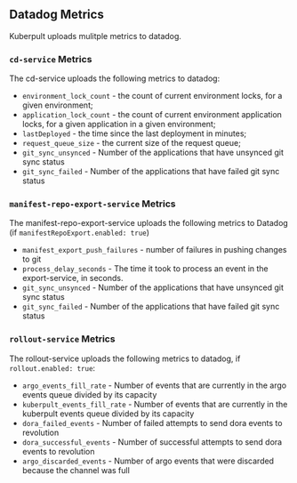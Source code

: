 ## Datadog Metrics
Kuberpult uploads mulitple metrics to datadog.

### `cd-service` Metrics
The cd-service uploads the following metrics to datadog:
* `environment_lock_count` - the count of current environment locks, for a given environment;
* `application_lock_count` - the count of current environment application locks, for a given application in a given environment;
* `lastDeployed` - the time since the last deployment in minutes;
* `request_queue_size` - the current size of the request queue;
* `git_sync_unsynced` - Number of the applications that have unsynced git sync status
* `git_sync_failed` - Number of the applications that have failed git sync status

### `manifest-repo-export-service` Metrics
The manifest-repo-export-service uploads the following metrics to Datadog (if `manifestRepoExport.enabled: true`)
* `manifest_export_push_failures` - number of failures in pushing changes to git
* `process_delay_seconds` - The time it took to process an event in the export-service, in seconds.
* `git_sync_unsynced` - Number of the applications that have unsynced git sync status
* `git_sync_failed` - Number of the applications that have failed git sync status

### `rollout-service` Metrics
The rollout-service uploads the following metrics to datadog, if `rollout.enabled: true`:
* `argo_events_fill_rate` - Number of events that are currently in the argo events queue divided by its capacity
* `kuberpult_events_fill_rate` - Number of events that are currently in the kuberpult events queue divided by its capacity
* `dora_failed_events` - Number of failed attempts to send dora events to revolution
* `dora_successful_events` - Number of successful attempts to send dora events to revolution
* `argo_discarded_events` - Number of argo events that were discarded because the channel was full

